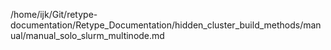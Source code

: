 /home/ijk/Git/retype-documentation/Retype_Documentation/hidden_cluster_build_methods/manual/manual_solo_slurm_multinode.md